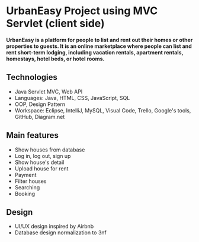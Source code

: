 # UrbanEasy Project using MVC Servlet (client side)
**UrbanEasy is a platform for people to list and rent out their homes or other properties to guests. It is an online 
marketplace where people can list and rent short-term lodging, including vacation rentals, apartment rentals, homestays, 
hotel beds, or hotel rooms.**

## Technologies
- Java Servlet MVC, Web API
- Languages: Java, HTML, CSS, JavaScript, SQL
- OOP, Design Pattern
- Workspace: Eclipse, IntelliJ, MySQL, Visual Code, Trello, Google's tools, GitHub, Diagram.net

## Main features
- Show houses from database
- Log in, log out, sign up
- Show house's detail
- Upload house for rent
- Payment
- Filter houses
- Searching
- Booking

## Design
- UI/UX design inspired by Airbnb
- Database design normalization to 3nf

